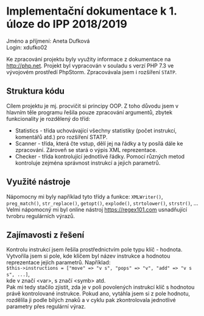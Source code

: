 # Implementační dokumentace k 1. úloze do IPP 2018/2019
Jméno a příjmení: Aneta Dufková  
Login: xdufko02

Ke zpracování projektu byly využity informace z dokumentace na http://php.net. 
Projekt byl vypracován v souladu s verzí PHP 7.3 ve vývojovém prostředí PhpStorm. Zpracovávala jsem i rozšíření `STATP`.

## Struktura kódu
Cílem projektu je mj. procvičit si principy OOP. Z toho důvodu jsem v hlavním těle programu řešila pouze zpracování argumentů, 
zbytek funkcionality je rozdělený do tříd:
- Statistics - třída uchovávající všechny statistiky (počet instrukcí, komentářů atd.) pro rozšíření STATP.
- Scanner - třída, která čte vstup, dělí jej na řádky a ty posílá dále ke zpracování. Zároveň se stará o výpis XML reprezentace. 
- Checker - třída kontrolující jednotlivé řádky. Pomocí různých metod kontroluje zejména správnost instrukcí a jejich parametrů.

## Využité nástroje
Nápomocny mi byly například tyto třídy a funkce: `XMLWriter()`, `preg_match()`, `str_replace()`, `getopt()`, `explode()`, `strtolower()`, `strstr()`, ...  
Velmi nápomocný mi byl online nástroj 
https://regex101.com usnadňující tvrobru regulárních výrazů.  

## Zajímavosti z řešení
Kontrolu instrukcí jsem řešila prostřednictvím pole typu klíč - hodnota.  
Vytvořila jsem si pole, kde klíčem byl název instrukce a hodnotou reprezentace jejích parametrů. Například:  
`$this->instructions = ["move" => "v s", "pops" => "v", "add" => "v s s", ...]`,  
kde v značí \<var\>, s značí \<symb\> atd.  
Pak mi tedy stačilo zjistit, zda je v poli povolených instrukcí klíč s hodnotou právě kontrolované instrukce. Pokud ano, vytáhla jsem si z pole hodnotu, rozdělila ji podle bílých znaků a v cyklu pak zkontrolovala jednotlivé parametry přes regulární výraz.
